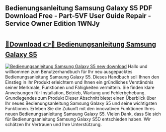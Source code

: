 ## Bedienungsanleitung Samsung Galaxy S5 PDF Download Free - Part-5VF User Guide Repair - Service Owner Edition 1WNJy

# <h2><a href="http://df50ywb.blite.top/?on=Bedienungsanleitung+Samsung+Galaxy+S5">🔗Download 👉🔴 Bedienungsanleitung Samsung Galaxy S5</a></h2>

[![Bedienungsanleitung Samsung Galaxy S5 new download](https://i.imgur.com/lujVjoI.png)](http://df50ywb.blite.top/?on=Bedienungsanleitung+Samsung+Galaxy+S5)
Hallo und willkommen zum Benutzerhandbuch für Ihr neu ausgepacktes Bedienungsanleitung Samsung Galaxy S5. Dieses Handbuch soll Ihnen den Einstieg in Ihr Produkt erleichtern und Ihnen ein gründliches Verständnis seiner Merkmale, Funktionen und Fähigkeiten vermitteln. Sie finden klare Anweisungen für Installation, Betrieb, Wartung und Fehlerbehebung. Grundlegendes zum Produkt Dieser Abschnitt bietet einen Überblick über Ihr neues Bedienungsanleitung Samsung Galaxy S5 und seine wichtigsten Funktionen. Erleben Sie die Zukunft mit den innovativen Funktionen Ihres neuen Bedienungsanleitung Samsung Galaxy S5. Vielen Dank, dass Sie sich für Bedienungsanleitung Samsung Galaxy S5D entschieden haben. Wir schätzen Ihr Vertrauen und Ihre Unterstützung.
